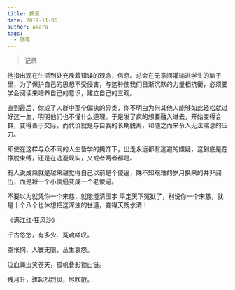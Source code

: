 ```yaml
---
title: 摘录
date: 2019-11-06
author: akara
tags: 
  - 随笔
---
```

> 记录

他指出现在生活到处充斥着错误的观念，信息。总会在无意间灌输进学生的脑子里，为了保护自己的思想不受侵害，与这种使我们日渐沉默的力量相抗衡，必须要学会阅读来培养自己的意识，建立自己的三观。



直到最后，你成了人群中那个偏执的异类，你不明白为何其他人能够如此轻松就过好这一生，明明他们也不懂什么道理。于是发了疯的想要融入进去，开始变得合群，变得善于交际，而代价就是与自我的长期脱离，和随之而来令人无法喘息的压力。



即使在这样与众不同的人生哲学的掩饰下，出走永远都有逃避的嫌疑，这到底是在挣脱束缚，还是在逃避现实，又或者两者都是。



有人说成熟就是越来越觉得自己以前是个傻逼，殊不知艰难的岁月换来的并非阅历，而是将一个小傻逼变成一个老傻逼。



不要以为就凭你一个宋慈，就能澄清玉宇 平定天下冤狱了，别说你一个宋慈，就是十个八个也休想把这浑浊的世道，变得天朗水清！



《满江红·狂风沙》

千古悠悠，有多少、冤魂嗟叹。

空怅惘，人寰无限，丛生哀怨。

泣血蝇虫笑苍天，孤帆叠影锁白链。

残月升，骤起烈烈风，尽吹散。